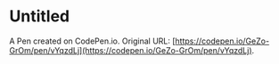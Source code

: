 # Untitled

A Pen created on CodePen.io. Original URL: [https://codepen.io/GeZo-GrOm/pen/vYqzdLj](https://codepen.io/GeZo-GrOm/pen/vYqzdLj).

